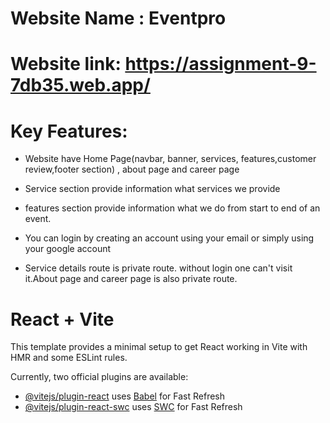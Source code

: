 # Website Name : Eventpro
# Website link: https://assignment-9-7db35.web.app/


# Key Features:

- Website have Home Page(navbar, banner, services, features,customer review,footer section) , about page and career page

- Service section provide information what services we provide

- features section provide information what we do from start to end of an event.

- You can login by creating an account using your email or simply using your google account

- Service details route is private route. without login one can't visit it.About page and career page is also private route.





# React + Vite

This template provides a minimal setup to get React working in Vite with HMR and some ESLint rules.

Currently, two official plugins are available:

- [@vitejs/plugin-react](https://github.com/vitejs/vite-plugin-react/blob/main/packages/plugin-react/README.md) uses [Babel](https://babeljs.io/) for Fast Refresh
- [@vitejs/plugin-react-swc](https://github.com/vitejs/vite-plugin-react-swc) uses [SWC](https://swc.rs/) for Fast Refresh
